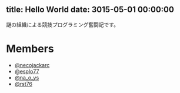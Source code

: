 title: Hello World
date: 3015-05-01 00:00:00
---

謎の組織による競技プログラミング奮闘記です。

# Members 
- [@necojackarc](https://twitter.com/necojackarc)
- [@esplo77](https://twitter.com/esplo77)
- [@na_o_ys](https://twitter.com/na_o_ys)
- [@rst76](https://twitter.com/rst76)
